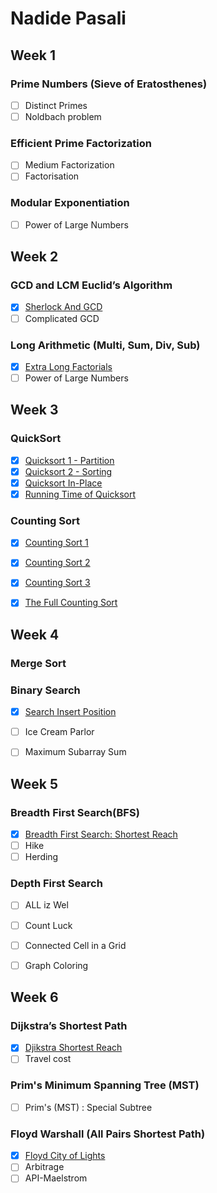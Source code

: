 # Nadide Pasali

## Week 1
### Prime Numbers (Sieve of Eratosthenes)
- [ ] Distinct Primes
- [ ] Noldbach problem
### Efficient Prime Factorization
- [ ] Medium Factorization
- [ ] Factorisation
### Modular Exponentiation
- [ ] Power of Large Numbers

## Week 2
### GCD and LCM Euclid’s Algorithm
- [x] [Sherlock And GCD]()
- [ ] Complicated GCD
### Long Arithmetic (Multi, Sum, Div, Sub)
- [x] [Extra Long Factorials]() 
- [ ] Power of Large Numbers

## Week 3
### QuickSort
- [x] [Quicksort 1 - Partition]()
- [x] [Quicksort 2 - Sorting]()
- [x] [Quicksort In-Place]()
- [x] [Running Time of Quicksort]()
### Counting Sort
- [x] [Counting Sort 1]()
- [x] [Counting Sort 2]()
- [x] [Counting Sort 3]()
- [x] [The Full Counting Sort]()


## Week 4
### Merge Sort
### Binary Search
- [x] [Search Insert Position]()
- [ ] Ice Cream Parlor
- [ ] Maximum Subarray Sum


## Week 5
### Breadth First Search(BFS)
- [x] [Breadth First Search: Shortest Reach]()
- [ ] Hike
- [ ] Herding
### Depth First Search
- [ ] ALL iz Wel
- [ ] Count Luck
- [ ] Connected Cell in a Grid
- [ ] Graph Coloring


## Week 6
### Dijkstra’s Shortest Path
- [x] [Djikstra Shortest Reach]()
- [ ] Travel cost
### Prim's Minimum Spanning Tree (MST)
- [ ] Prim's (MST) : Special Subtree
### Floyd Warshall (All Pairs Shortest Path)
- [x] [Floyd City of Lights]()
- [ ] Arbitrage
- [ ] API-Maelstrom